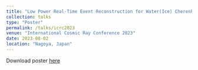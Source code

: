 ```yaml
---
title: "Low Power Real-Time Event Reconstruction for Water(Ice) Cherenkov Neutrino Telescopes"
collection: talks
type: "Poster"
permalink: /talks/icrc2023
venue: "International Cosmic Ray Conference 2023"
date: 2023-08-02
location: "Nagoya, Japan"
---
```


Download poster [here](https://drive.google.com/file/d/1jMjHlC62mbWXGwa2YmE2zls2OsMbEB8B/view?usp=share_link)

